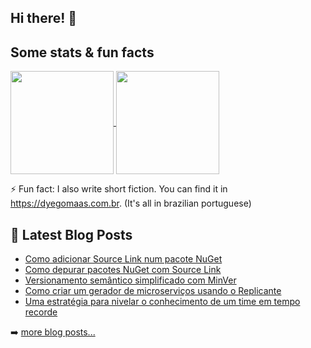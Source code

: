 ## Hi there! 👋

## Some stats & fun facts

<p>
<a href="https://github.com/DyegoMaas/github-readme-stats">
    <img
      align="center"
      height="165"
      src="https://github-readme-stats.vercel.app/api?username=DyegoMaas&count_private=true&show_icons=true&custom_title=Dyego's%20Github%20Stats&hide=issues&theme=dracula"
    />
  </a>
<a href="https://github.com/DyegoMaas/github-readme-stats">
    <img
      align="center"
      height="165"
      src="https://github-readme-stats.vercel.app/api/top-langs/?username=DyegoMaas&exclude_repo=blog,dyegomaas.github.io&layout=compact&theme=dracula&langs_count=8"
    />
</a>
</p>
  
⚡ Fun fact: I also write short fiction. You can find it in https://dyegomaas.com.br. (It's all in brazilian portuguese)

## 📕 Latest Blog Posts

<!-- BLOG-POST-LIST:START -->
- [Como adicionar Source Link num pacote NuGet](https://blog.dyegomaas.com.br/posts/artigo-como-adicionar-source-link-pacote-nuget/)
- [Como depurar pacotes NuGet com Source Link](https://blog.dyegomaas.com.br/posts/artigo-como-depurar-com-source-link/)
- [Versionamento semântico simplificado com MinVer](https://blog.dyegomaas.com.br/posts/artigo-versionamento-semantico-com-minver/)
- [Como criar um gerador de microserviços usando o Replicante](https://blog.dyegomaas.com.br/posts/artigo-criando-um-gerador-microservicos-com-replicante/)
- [Uma estratégia para nivelar o conhecimento de um time em tempo recorde](https://blog.dyegomaas.com.br/posts/artigo-construindo-um-time-que-nao-tem-medo-de-aprender-e-ensinar/)
<!-- BLOG-POST-LIST:END -->

➡️ [more blog posts...](https://blog.dyegomaas.com.br)

<!--
**DyegoMaas/DyegoMaas** is a ✨ _special_ ✨ repository because its `README.md` (this file) appears on your GitHub profile.

Here are some ideas to get you started:

- 🔭 I’m currently working on ...
- 🌱 I’m currently learning ...
- 👯 I’m looking to collaborate on ...
- 🤔 I’m looking for help with ...
- 💬 Ask me about ...
- 📫 How to reach me: ...
- 😄 Pronouns: ...
- ⚡ Fun fact: I also write short fiction. You can find it in https://dyegomaas.com.br. (It's all in brazilian portuguese)
-->



